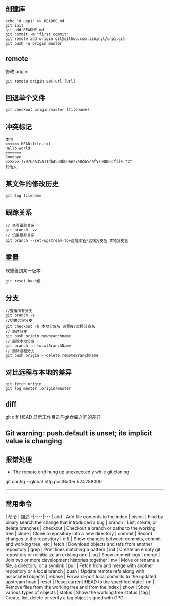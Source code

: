 ## 创建库

```
echo "# unp1" >> README.md
git init
git add README.md
git commit -m "first commit"
git remote add origin git@github.com:libinyl/unp1.git
git push -u origin master
```


## remote

修改 origin:

```
git remote origin set-url [url]
```

## 回退单个文件

```
git checkout origin/master [filename]
```

## 冲突标记

```
本地
<<<<<< HEAD:file.txt
Hello world
=======
Goodbye
>>>>>> 77976da35a11db4580b80ae27e8d65caf5208086:file.txt
其他人
```

## 某文件的修改历史

```
git log filename
```

## 跟踪关系
```
// 查看跟踪关系
git branch -vv
// 设置跟踪关系
git branch --set-upstream-to=远端库名/远端分支名 本地分支名
```

## 重置

软重置到某一版本:
```
git reset hash值
```

## 分支
```
//查看所有分支
git branch -a 
//切换远程分支
git checkout -b 本地分支名 远程库/远程分支名
// 新建分支
git push origin newbranchname
// 删除本地分支
git branch -d localBranchName
// 删除远程分支
git push origin --delete remoteBranchName
```

## 对比远程与本地的差异
```
git fetch origin
git log master..origin/master
```


## diff

git diff HEAD 显示工作目录与git仓库之间的差异

## Git warning: push.default is unset; its implicit value is changing

## 报错处理

- The remote end hung up unexpectedly while git cloning

git config --global http.postBuffer 524288000

----

## 常用命令

 | 命令 | 描述
-|----|---
 | add | Add file contents to the index
 | bisect | Find by binary search the change that introduced a bug
 | branch | List, create, or delete branches
 | checkout | Checkout a branch or paths to the working tree
 | clone | Clone a repository into a new directory
 | commit | Record changes to the repository
 | diff | Show changes between commits, commit and working tree, etc
 | fetch | Download objects and refs from another repository
 | grep | Print lines matching a pattern
 | init | Create an empty git repository or reinitialize an existing one
 | log | Show commit logs
 | merge | Join two or more development histories together
 | mv | Move or rename a file, a directory, or a symlink
 | pull | Fetch from and merge with another repository or a local branch
 | push | Update remote refs along with associated objects
 | rebase | Forward-port local commits to the updated upstream head
 | reset | Reset current HEAD to the specified state
 | rm | Remove files from the working tree and from the index
 | show | Show various types of objects
 | status | Show the working tree status
 | tag | Create, list, delete or verify a tag object signed with GPG